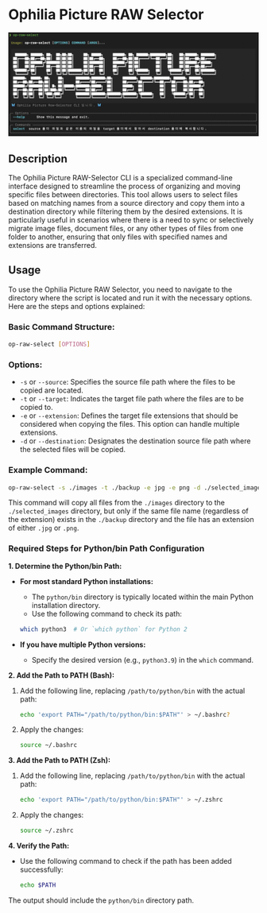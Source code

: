 # Ophilia Picture RAW Selector

![Ophilia Picture RAW Selector](snapshot.png)

## Description
The Ophilia Picture RAW-Selector CLI is a specialized command-line interface designed to streamline the process of organizing and moving specific files between directories. This tool allows users to select files based on matching names from a source directory and copy them into a destination directory while filtering them by the desired extensions. It is particularly useful in scenarios where there is a need to sync or selectively migrate image files, document files, or any other types of files from one folder to another, ensuring that only files with specified names and extensions are transferred.

## Usage
To use the Ophilia Picture RAW Selector, you need to navigate to the directory where the script is located and run it with the necessary options. Here are the steps and options explained:

### Basic Command Structure:
```bash
op-raw-select [OPTIONS]
```

### Options:
- `-s` or `--source`: Specifies the source file path where the files to be copied are located.
- `-t` or `--target`: Indicates the target file path where the files are to be copied to.
- `-e` or `--extension`: Defines the target file extensions that should be considered when copying the files. This option can handle multiple extensions.
- `-d` or `--destination`: Designates the destination source file path where the selected files will be copied.

### Example Command:
```bash
op-raw-select -s ./images -t ./backup -e jpg -e png -d ./selected_images
```
This command will copy all files from the `./images` directory to the `./selected_images` directory, but only if the same file name (regardless of the extension) exists in the `./backup` directory and the file has an extension of either `.jpg` or `.png`.

### Required Steps for Python/bin Path Configuration

**1. Determine the Python/bin Path:**

- **For most standard Python installations:**
    - The `python/bin` directory is typically located within the main Python installation directory.
    - Use the following command to check its path:

    ```bash
    which python3  # Or `which python` for Python 2
    ```

- **If you have multiple Python versions:**
    - Specify the desired version (e.g., `python3.9`) in the `which` command.

**2. Add the Path to PATH (Bash):**

1. Add the following line, replacing `/path/to/python/bin` with the actual path:

    ```bash
    echo 'export PATH="/path/to/python/bin:$PATH"' > ~/.bashrc?
    ```
   
2. Apply the changes:

    ```bash
    source ~/.bashrc
    ```

**3. Add the Path to PATH (Zsh):**

1. Add the following line, replacing `/path/to/python/bin` with the actual path:

    ```bash
    echo 'export PATH="/path/to/python/bin:$PATH"' > ~/.zshrc
    ```

2. Apply the changes:

    ```bash
    source ~/.zshrc
    ```

**4. Verify the Path:**

- Use the following command to check if the path has been added successfully:

    ```bash
    echo $PATH
    ```

The output should include the `python/bin` directory path.
